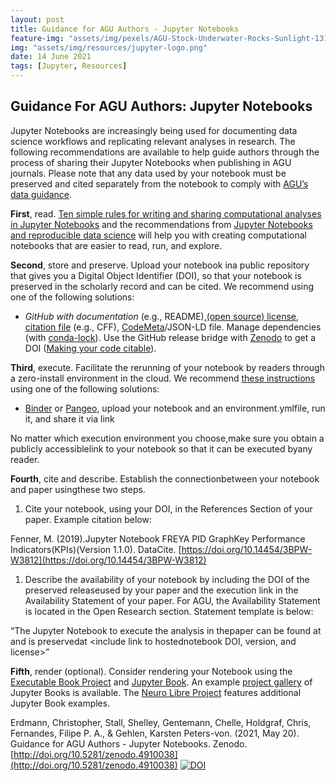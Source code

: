 ```yaml
---
layout: post
title: Guidance for AGU Authors - Jupyter Notebooks
feature-img: "assets/img/pexels/AGU-Stock-Underwater-Rocks-Sunlight-1314x400.jpg"
img: "assets/img/resources/jupyter-logo.png"
date: 14 June 2021
tags: [Jupyter, Resources]
---
```


## Guidance For AGU Authors: Jupyter Notebooks

Jupyter Notebooks are increasingly being used for documenting data science workflows and replicating relevant analyses in research. The following recommendations are available to help guide authors through the process of sharing their Jupyter Notebooks when publishing in AGU journals. Please note that any data used by your notebook must be preserved and cited separately from the notebook to comply with [AGU’s data guidance](https://www.agu.org/Publish-with-AGU/Publish/Author-Resources/Data-and-Software-for-Authors).

**First**, read. [Ten simple rules for writing and sharing computational analyses in Jupyter Notebooks](https://doi.org/10.1371/journal.pcbi.1007007) and the recommendations from [Jupyter Notebooks and reproducible data science](https://markwoodbridge.com/2017/03/05/jupyter-reproducible-science.html) will help you with creating computational notebooks that are easier to read, run, and explore.

**Second**, store and preserve. Upload your notebook ina public repository that gives you a Digital Object Identifier (DOI), so that your notebook is preserved in the scholarly record and can be cited. We recommend using one of the following solutions:
* *GitHub with documentation* (e.g., README),[(open source) license](https://choosealicense.com/), [citation file](https://citation-file-format.github.io/#/what-is-a-citation-cff-file) (e.g., CFF), [CodeMeta](https://codemeta.github.io/codemeta-generator/)/JSON-LD file. Manage dependencies (with [conda-lock](https://pythonspeed.com/articles/conda-dependency-management/)). Use the GitHub release bridge with [Zenodo](https://zenodo.org/) to get a DOI ([Making your code citable](https://guides.github.com/activities/citable-code/)).

**Third**, execute. Facilitate the rerunning of your notebook by readers through a zero-install environment in the cloud. We recommend [these instructions](https://the-turing-way.netlify.app/reproducible-research/renv/renv-binder.html) using one of the following solutions:

* [Binder](https://mybinder.org/) or [Pangeo](https://binder.pangeo.io/), upload your notebook and an environment.ymlfile, run it, and share it via link

No matter which execution environment you choose,make sure you obtain a publicly accessiblelink to your notebook so that it can be executed byany reader.

**Fourth**, cite and describe. Establish the connectionbetween your notebook and paper usingthese two steps.

1. Cite your notebook, using your DOI, in the References Section of your paper. Example citation below:  
  
Fenner, M. (2019).Jupyter Notebook FREYA PID GraphKey Performance Indicators(KPIs)(Version 1.1.0). DataCite. [https://doi.org/10.14454/3BPW-W3812](https://doi.org/10.14454/3BPW-W3812)

1. Describe the availability of your notebook by including the DOI of the preserved releaseused by your paper and the execution link in the Availability Statement of your paper. For AGU, the Availability Statement is located in the Open Research section. Statement template is below:  
  
“The Jupyter Notebook to execute the analysis in thepaper can be found at <include linkto rerunnable notebook link in the cloud> and is preservedat <include link to hostednotebook DOI, version, and license>”

**Fifth**, render (optional). Consider rendering your Notebook using the [Executable Book Project](https://executablebooks.org/en/latest/) and [Jupyter Book](https://jupyterbook.org/intro.html). An example [project gallery](https://executablebooks.org/en/latest/gallery.html) of Jupyter Books is available. The [Neuro Libre Project](https://www.neurolibre.com/) features additional Jupyter Book examples.

Erdmann, Christopher, Stall, Shelley, Gentemann, Chelle, Holdgraf, Chris, Fernandes, Filipe P. A., & Gehlen, Karsten Peters-von. (2021, May 20). Guidance for AGU Authors - Jupyter Notebooks. Zenodo. [http://doi.org/10.5281/zenodo.4910038](http://doi.org/10.5281/zenodo.4910038) [![DOI](https://zenodo.org/badge/DOI/10.5281/zenodo.4910038.svg)](https://doi.org/10.5281/zenodo.4910038)
